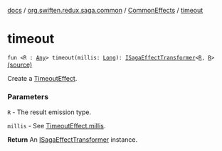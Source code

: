 [docs](../../index.md) / [org.swiften.redux.saga.common](../index.md) / [CommonEffects](index.md) / [timeout](./timeout.md)

# timeout

`fun <R : `[`Any`](https://kotlinlang.org/api/latest/jvm/stdlib/kotlin/-any/index.html)`> timeout(millis: `[`Long`](https://kotlinlang.org/api/latest/jvm/stdlib/kotlin/-long/index.html)`): `[`ISagaEffectTransformer`](../-i-saga-effect-transformer.md)`<`[`R`](timeout.md#R)`, `[`R`](timeout.md#R)`>` [(source)](https://github.com/protoman92/KotlinRedux/tree/master/common/common-saga/src/main/kotlin/org/swiften/redux/saga/common/CommonEffects.kt#L179)

Create a [TimeoutEffect](../-timeout-effect/index.md).

### Parameters

`R` - The result emission type.

`millis` - See [TimeoutEffect.millis](../-timeout-effect/millis.md).

**Return**
An [ISagaEffectTransformer](../-i-saga-effect-transformer.md) instance.

